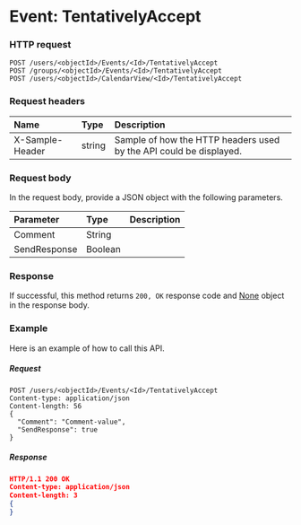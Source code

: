 # Event: TentativelyAccept


### HTTP request
```http
POST /users/<objectId>/Events/<Id>/TentativelyAccept
POST /groups/<objectId>/Events/<Id>/TentativelyAccept
POST /users/<objectId>/CalendarView/<Id>/TentativelyAccept

```
### Request headers
| Name       | Type | Description|
|:---------------|:--------|:----------|
| X-Sample-Header  | string  | Sample of how the HTTP headers used by the API could be displayed.|

### Request body
In the request body, provide a JSON object with the following parameters.

| Parameter	   | Type	|Description|
|:---------------|:--------|:----------|
|Comment|String||
|SendResponse|Boolean||

### Response
If successful, this method returns `200, OK` response code and [None](../resources/none.md) object in the response body.

### Example
Here is an example of how to call this API.
##### Request
```http
POST /users/<objectId>/Events/<Id>/TentativelyAccept
Content-type: application/json
Content-length: 56
{
  "Comment": "Comment-value",
  "SendResponse": true
}
```
##### Response
```json
HTTP/1.1 200 OK
Content-type: application/json
Content-length: 3
{
}
```

<!-- uuid: 739dfe72-e875-4ed1-a278-373458bc8160
2015-10-09 18:12:08 UTC -->